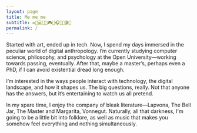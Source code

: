 ```yaml
---
layout: page
title: Me me me
subtitle: ♻️🍕💻💧💀🎮🌱🎧🍟🦷🎬✨
permalink: /
---
```


Started with art, ended up in tech. Now, I spend my days immersed in the peculiar world of digital anthropology. I’m currently studying computer science, philosophy, and psychology at the Open University—working towards passing, eventually. After that, maybe a master’s, perhaps even a PhD, if I can avoid existential dread long enough.

I’m interested in the ways people interact with technology, the digital landscape, and how it shapes us. The big questions, really. Not that anyone has the answers, but it’s entertaining to watch us all pretend.

In my spare time, I enjoy the company of bleak literature—Lapvona, The Bell Jar, The Master and Margarita, Vonnegut. Naturally, all that darkness, I'm going to be a little bit into folklore, as well as music that makes you somehow feel everything and nothing simultaneously.
